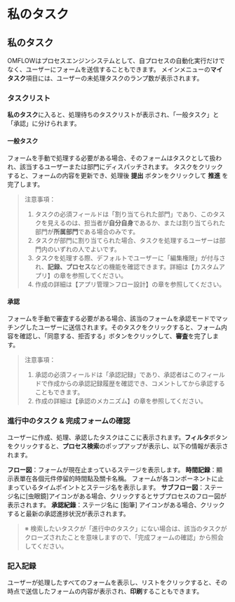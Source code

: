 # 私のタスク

## 私のタスク

OMFLOWはプロセスエンジンシステムとして、自プロセスの自動化実行だけでなく、ユーザーにフォームを送信することもできます。 メインメニューの**マイタスク**項目には、ユーザーの未処理タスクのランプ数が表示されます。

### タスクリスト

**私のタスク**に入ると、処理待ちのタスクリストが表示され、「一般タスク」と「承認」に分けられます。

#### 一般タスク

フォームを手動で処理する必要がある場合、そのフォームはタスクとして扱われ、該当するユーザーまたは部門にディスパッチされます。 タスクをクリックすると、フォームの内容を更新でき、処理後 **提出** ボタンをクリックして **推進** を完了します。

> 注意事項：
>
> 1. タスクの必須フィールドは「割り当てられた部門」であり、このタスクを見えるのは、担当者が**自分自身**であるか、または割り当てられた部門が**所属部門**である場合のみです。
> 2. タスクが部門に割り当てられた場合、タスクを処理するユーザーは部門内のいずれの人でよいです。
> 3. タスクを処理する際、デフォルトでユーザーに「編集権限」が付与され、**記録、プロセス**などの機能を確認できます。詳細は【カスタムアプリ】の章を参照してください。
> 4. 作成の詳細は【アプリ管理＞フロー設計】の章を参照してください。

#### 承認

フォームを手動で審査する必要がある場合、該当のフォームを承認モードでマッチングしたユーザーに送信されます。そのタスクをクリックすると、フォーム内容を確認し、「同意する、拒否する」ボタンをクリックして、**審査**を完了します。

> 注意事項：
>
> 1. 承認の必須フィールドは「承認記録」であり、承認者はこのフィールドで作成からの承認記録履歴を確認でき、コメントしてから承認することもできます。
> 2. 作成の詳細は【承認のメカニズム】の章を参照してください。

### 進行中のタスク & 完成フォームの確認

ユーザーに作成、処理、承認したタスクはここに表示されます。**フィルタ**ボタンをクリックすると、**プロセス検索**のポップアップが表示し、以下の情報が表示されます。

**フロー図**：フォームが現在止まっているステージを表示します。 **時間記録**：顯示表單在各個元件停留的時間點及關卡名稱。 フォームが各コンポーネントに止まっているタイムポイントとステージ名を表示します。 **サブフロー図**：ステージ名に\[虫眼鏡]アイコンがある場合、クリックするとサブプロセスのフロー図が表示されます。 **承認紀錄**：ステージ名に \[鉛筆] アイコンがある場合、クリックすると最新の承認進捗状況が表示されます。

> ※ 検索したいタスクが「進行中のタスク」にない場合は、該当のタスクがクローズされたことを意味しますので、「完成フォームの確認」から照会してください。

### 記入記録

ユーザーが処理したすべてのフォームを表示し、リストをクリックすると、その時点で送信したフォームの内容が表示され、**印刷**することもできます。

